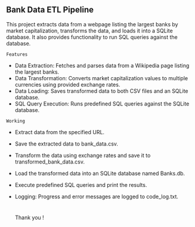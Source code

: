 ## Bank Data ETL Pipeline

This project extracts data from a webpage listing the largest banks by market capitalization, transforms the data, and loads it into a SQLite database. It also provides functionality to run SQL queries against the database.

`Features`
- Data Extraction: Fetches and parses data from a Wikipedia page listing the largest banks.
- Data Transformation: Converts market capitalization values to multiple currencies using provided exchange rates.
- Data Loading: Saves transformed data to both CSV files and an SQLite database.
- SQL Query Execution: Runs predefined SQL queries against the SQLite database.

`Working`
- Extract data from the specified URL.
- Save the extracted data to bank_data.csv.
- Transform the data using exchange rates and save it to transformed_bank_data.csv.
- Load the transformed data into an SQLite database named Banks.db.
- Execute predefined SQL queries and print the results.
- Logging: Progress and error messages are logged to code_log.txt.

  #
  Thank you !
